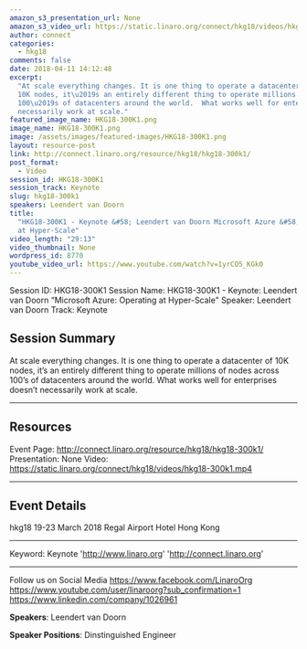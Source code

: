 ```yaml
---
amazon_s3_presentation_url: None
amazon_s3_video_url: https://static.linaro.org/connect/hkg18/videos/hkg18-300k1.mp4
author: connect
categories:
  - hkg18
comments: false
date: 2018-04-11 14:12:48
excerpt:
  "At scale everything changes. It is one thing to operate a datacenter of
  10K nodes, it\u2019s an entirely different thing to operate millions of nodes across
  100\u2019s of datacenters around the world.  What works well for enterprises doesn\u2019t
  necessarily work at scale."
featured_image_name: HKG18-300K1.png
image_name: HKG18-300K1.png
image: /assets/images/featured-images/HKG18-300K1.png
layout: resource-post
link: http://connect.linaro.org/resource/hkg18/hkg18-300k1/
post_format:
  - Video
session_id: HKG18-300K1
session_track: Keynote
slug: hkg18-300k1
speakers: Leendert van Doorn
title:
  "HKG18-300K1 - Keynote &#58; Leendert van Doorn Microsoft Azure &#58; Operating
  at Hyper-Scale"
video_length: "29:13"
video_thumbnail: None
wordpress_id: 8770
youtube_video_url: https://www.youtube.com/watch?v=1yrCO5_KGk0
---
```


Session ID: HKG18-300K1
Session Name: HKG18-300K1 - Keynote: Leendert van Doorn “Microsoft Azure: Operating at Hyper-Scale"
Speaker: Leendert van Doorn
Track: Keynote

## Session Summary

At scale everything changes. It is one thing to operate a datacenter of 10K nodes, it’s an entirely different thing to operate millions of nodes across 100’s of datacenters around the world. What works well for enterprises doesn’t necessarily work at scale.

---

## Resources

Event Page: http://connect.linaro.org/resource/hkg18/hkg18-300k1/
Presentation: None
Video: https://static.linaro.org/connect/hkg18/videos/hkg18-300k1.mp4

---

## Event Details

hkg18
19-23 March 2018
Regal Airport Hotel Hong Kong

---

Keyword: Keynote
'http://www.linaro.org'
'http://connect.linaro.org'

---

Follow us on Social Media
https://www.facebook.com/LinaroOrg
https://www.youtube.com/user/linaroorg?sub_confirmation=1
https://www.linkedin.com/company/1026961

**Speakers**: Leendert van Doorn

**Speaker Positions**: Dinstinguished Engineer
